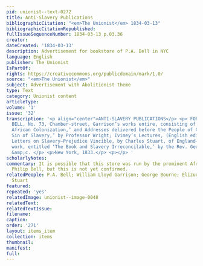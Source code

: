 ```yaml
---
pid: unionist--text-0272
title: Anti-Slavery Publications
bibliographicCitation: "<em>The Unionist</em> 1834-03-13"
bibliographicCitationRepublished: 
fullIssueSequenceNumber: 1834-03-13 p.03.36
creator: 
dateCreated: '1834-03-13'
description: Advertisement for bookstore of P.A. Bell in NYC
language: English
publisher: The Unionist
IsPartOf: 
rights: https://creativecommons.org/publicdomain/mark/1.0/
source: "<em>The Unionist</em>"
subject: Advertisement with Abolitionist theme
type: Text
category: Unionist content
articleType: 
volume: '1'
issue: '32'
transcription: '<p align="center">ANTI-SLAVERY PUBLICATIONS</p> <p> FOR sale by P.A.
  BELL, No. 73, Chamber-street, Garrison’s works entire, consisting of ‘Thoughts on
  African Colonization,’ and Addresses delivered before the People of Color. ‘The
  Sin of Slavery,’ by Professor Wright; Ivimey’s Lectures, (English edition)—Paxton’s
  Letters on Slavery—Prejudice Vincible, by Charles Stuart, of England—A scarce Anti-Slavery
  work, entitled ‘The Book and Slavery Irreconcilable,’ by the Rev. Geo. Bourne,—&amp;c.
  &amp;c. </p> <p>New York, 1833.</p> <p></p> '
scholarlyNotes: 
commentary: It is possible that this store was run by the prominent African-American
  Philip Bell, but this is not yet confirmed.
relatedPeople: P.A. Bell; William Lloyd Garrison; George Bourne; Elizur Wright; Charles
  Stuart
featured: 
repeated: 'yes'
relatedImage: unionist--image-0048
relatedText: 
relatedTextIssue: 
filename: 
caption: 
order: '271'
layout: items_item
collection: items
thumbnail: 
manifest: 
full: 
---
```

